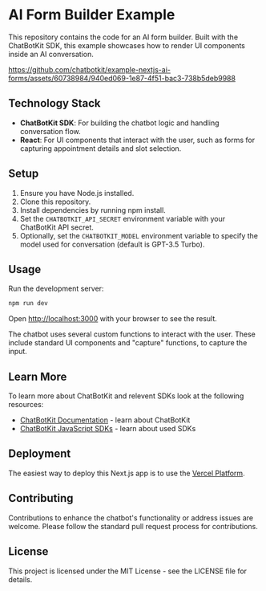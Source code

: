 # AI Form Builder Example

This repository contains the code for an AI form builder. Built with the ChatBotKit SDK, this example showcases how to render UI components inside an AI conversation.

https://github.com/chatbotkit/example-nextjs-ai-forms/assets/60738984/940ed069-1e87-4f51-bac3-738b5deb9988


## Technology Stack

- **ChatBotKit SDK**: For building the chatbot logic and handling conversation flow.
- **React**: For UI components that interact with the user, such as forms for capturing appointment details and slot selection.

## Setup

1. Ensure you have Node.js installed.
2. Clone this repository.
3. Install dependencies by running npm install.
4. Set the `CHATBOTKIT_API_SECRET` environment variable with your ChatBotKit API secret.
5. Optionally, set the `CHATBOTKIT_MODEL` environment variable to specify the model used for conversation (default is GPT-3.5 Turbo).

## Usage

Run the development server:

```bash
npm run dev
```

Open [http://localhost:3000](http://localhost:3000) with your browser to see the result.

The chatbot uses several custom functions to interact with the user. These include standard UI components and "capture" functions, to capture the input.

## Learn More

To learn more about ChatBotKit and relevent SDKs look at the following resources:

- [ChatBotKit Documentation](https://chatbotkit.com/docs) - learn about ChatBotKit
- [ChatBotKit JavaScript SDKs](https://github.com/chatbotkit/node-sdk) - learn about used SDKs

## Deployment

The easiest way to deploy this Next.js app is to use the [Vercel Platform](https://vercel.com).

## Contributing

Contributions to enhance the chatbot's functionality or address issues are welcome. Please follow the standard pull request process for contributions.

## License

This project is licensed under the MIT License - see the LICENSE file for details.
